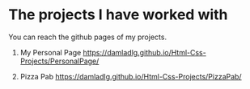 # The projects I have worked with

You can reach the github pages of my projects.

1) My Personal Page
   https://damladlg.github.io/Html-Css-Projects/PersonalPage/
   
2) Pizza Pab 
   https://damladlg.github.io/Html-Css-Projects/PizzaPab/

